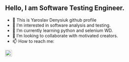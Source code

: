 ## Hello, I am Software Testing Engineer.

- 👋 This is Yaroslav Denysiuk github profile
- 👀 I’m interested in software analysis and testing. 
- 🌱 I’m currently learning python and selenium WD.
- 💞️ I’m looking to collaborate with motivated creators. 
- 📫 How to reach me: 
 <p><a href="https://www.linkedin.com/in/yaroslav-denysiuk/" rel="nofollow"><img align="left" alt="Yaroslav Denysiuk | LinkedIn" width="22px" src="https://camo.githubusercontent.com/d659d2bac00c01b42bffbae84bdc121e828b8fecd5b4949ffa2575f5d9e4a371/68747470733a2f2f63646e2e6a7364656c6976722e6e65742f6e706d2f73696d706c652d69636f6e734076332f69636f6e732f6c696e6b6564696e2e737667" data-canonical-src="https://cdn.jsdelivr.net/npm/simple-icons@v3/icons/linkedin.svg" style="max-width:100%;"></a>
</p>

<!---
stalkerz379/stalkerz379 is a ✨ special ✨ repository because its `README.md` (this file) appears on your GitHub profile.
You can click the Preview link to take a look at your changes.
--->
